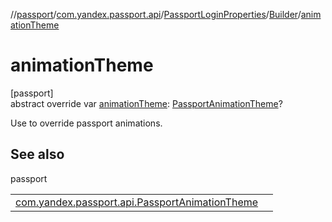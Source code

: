 //[passport](../../../../index.md)/[com.yandex.passport.api](../../index.md)/[PassportLoginProperties](../index.md)/[Builder](index.md)/[animationTheme](animation-theme.md)

# animationTheme

[passport]\
abstract override var [animationTheme](animation-theme.md): [PassportAnimationTheme](../../-passport-animation-theme/index.md)?

Use to override passport animations.

## See also

passport

| | |
|---|---|
| [com.yandex.passport.api.PassportAnimationTheme](../../-passport-animation-theme/index.md) |  |
